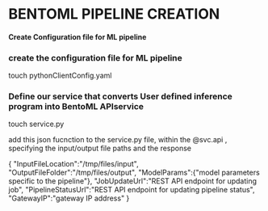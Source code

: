 # BENTOML PIPELINE CREATION

#### Create Configuration file for ML pipeline

### create the configuration file for ML pipeline
touch pythonClientConfig.yaml

### Define our service that converts User defined inference program into BentoML APIservice

touch service.py

add this json fucnction to the service.py file, within the @svc.api , specifying the input/output file paths and the response

{
        "InputFileLocation":"/tmp/files/input",
        "OutputFileFolder":"/tmp/files/output",
        "ModelParams":{"model parameters specific to the pipeline"},
        "JobUpdateUrl":"REST API endpoint for updating job",
        "PipelineStatusUrl":"REST API endpoint for updating pipeline status", 
        "GatewayIP":"gateway IP address"
    }




### 




